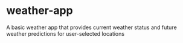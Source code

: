 # weather-app
A basic weather app that provides current weather status and future weather predictions for user-selected locations

